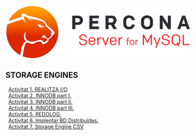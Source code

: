 ![logo](https://raw.githubusercontent.com/Josep88/MP10UF2-A2/master/img/P1.png)  

## STORAGE ENGINES  

&nbsp;&nbsp;[Activitat 1. REALITZA I/O](https://github.com/Josep88/MP10UF2-A3/blob/master/Exercicis/exercici1.md)   
&nbsp;&nbsp;[Activitat 2. INNODB part I.](https://github.com/Josep88/MP10UF2-A3/blob/master/Exercicis/exercici2.md)   
&nbsp;&nbsp;[Activitat 3. INNODB part II.](https://github.com/Josep88/MP10UF2-A3/blob/master/Exercicis/exercici3.md)   
&nbsp;&nbsp;[Activitat 4. INNODB part III.](https://github.com/Josep88/MP10UF2-A3/blob/master/Exercicis/exercici4.md)   
&nbsp;&nbsp;[Activitat 5. REDOLOG.](https://github.com/Josep88/MP10UF2-A3/blob/master/Exercicis/exercici5.md)   
&nbsp;&nbsp;[Activitat 6. Implentar BD Distribuïdes.](https://github.com/Josep88/MP10UF2-A3/blob/master/Exercicis/exercici6.md)   
&nbsp;&nbsp;[Activitat 7. Storage Engine CSV](https://github.com/Josep88/MP10UF2-A3/blob/master/Exercicis/exercici7.md)   
